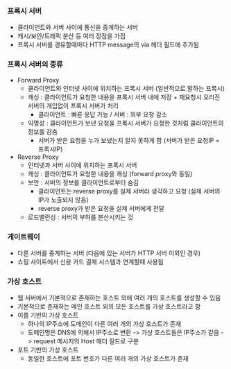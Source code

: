 ### 프록시 서버
- 클라이언트와 서버 사이에 통신을 중계하는 서버
- 캐시/보안/트래픽 분산 등 여러 장점을 가짐
- 프록시 서버를 경유할때마다 HTTP message의 via 헤더 필드에 추가됨

### 프록시 서버의 종류
- Forward Proxy
  - 클라이언트와 인터넷 사이에 위치하는 프록시 서버 (일반적으로 말하는 프록시)
  - 캐싱 : 클라이언트가 요청한 내용을 프록시 서버 내에 저장 + 재요청시 오리진 서버의 개입없이 프록시 서버가 처리
    - 클라이언트 : 빠른 응답 가능 / 서버 : 외부 요청 감소 
  - 익명성 : 클라이언트가 보낸 요청을 프록시 서버가 요청한 것처럼 클라이언트의 정보를 감춤
    - 서버가 받은 요청을 누가 보냈는지 알지 못하게 함 (서버가 받은 요청IP = 프록시IP)
- Reverse Proxy
  - 인터넷과 서버 사이에 위치하는 프록시 서버
  - 캐싱 : 클라이언트가 요청한 내용을 캐싱 (forward proxy와 동일)
  - 보안 : 서버의 정보를 클라이언트로부터 숨김
    - 클라이언트는 reverse proxy를 실제 서버라 생각하고 요청 (실제 서버의 IP가 노출되지 않음)
    - reverse proxy가 받은 요청을 실제 서버에게 전달
  - 로드밸런싱 : 서버의 부하를 분산시키는 것
  
### 게이트웨이
 - 다른 서버를 중계하는 서버 (다음에 있는 서버가 HTTP 서버 이외인 경우)
 - 쇼핑 사이트에서 신용 카드 결제 시스템과 연계할때 사용됨

### 가상 호스트
- 웹 서버에서 기본적으로 존재하는 호스트 외에 여러 개의 호스트를 생성할 수 있음
- 기본적으로 존재하는 메인 호스트 외의 모든 호스트를 가상 호스트라고 함
- 이름 기반의 가상 호스트
    - 하나의 IP주소에 도메인이 다른 여러 개의 가상 호스트가 존재
    - 도메인명은 DNS에 의해서 IP주소로 변환 -> 가상 호스트들은 IP주소가 같음 -> request 메시지의 Host 헤더 필드로 구분
- 포트 기반의 가상 호스트
    - 동일한 호스트에 포트 번호가 다른 여러 개의 가상 호스트가 존재
